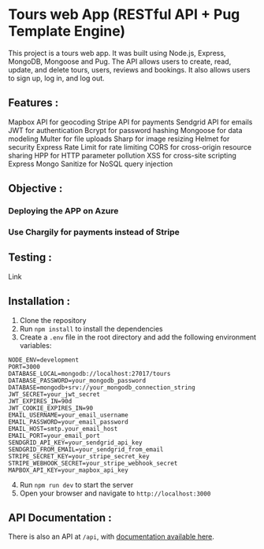 # Tours web App (RESTful API + Pug Template Engine)

This project is a tours web app. It was built using Node.js, Express, MongoDB, Mongoose and Pug. The API allows users to create, read, update, and delete tours, users, reviews and bookings. It also allows users to sign up, log in, and log out.

## Features :

Mapbox API for geocoding
Stripe API for payments
Sendgrid API for emails
JWT for authentication
Bcrypt for password hashing
Mongoose for data modeling
Multer for file uploads
Sharp for image resizing
Helmet for security
Express Rate Limit for rate limiting
CORS for cross-origin resource sharing
HPP for HTTP parameter pollution
XSS for cross-site scripting
Express Mongo Sanitize for NoSQL query injection


## Objective :

### Deploying the APP on Azure
### Use Chargily for payments instead of Stripe

## Testing :

Link

## Installation :

1. Clone the repository
2. Run `npm install` to install the dependencies
3. Create a `.env` file in the root directory and add the following environment variables:
```
NODE_ENV=development
PORT=3000
DATABASE_LOCAL=mongodb://localhost:27017/tours
DATABASE_PASSWORD=your_mongodb_password
DATABASE=mongodb+srv://your_mongodb_connection_string
JWT_SECRET=your_jwt_secret
JWT_EXPIRES_IN=90d
JWT_COOKIE_EXPIRES_IN=90
EMAIL_USERNAME=your_email_username
EMAIL_PASSWORD=your_email_password
EMAIL_HOST=smtp.your_email_host
EMAIL_PORT=your_email_port
SENDGRID_API_KEY=your_sendgrid_api_key
SENDGRID_FROM_EMAIL=your_sendgrid_from_email
STRIPE_SECRET_KEY=your_stripe_secret_key
STRIPE_WEBHOOK_SECRET=your_stripe_webhook_secret
MAPBOX_API_KEY=your_mapbox_api_key
```
4. Run `npm run dev` to start the server
5. Open your browser and navigate to `http://localhost:3000`

## API Documentation :

There is also an API at `/api`, with [documentation available here](https://documenter.getpostman.com/view/33493267/2sA3s9D8ac).
